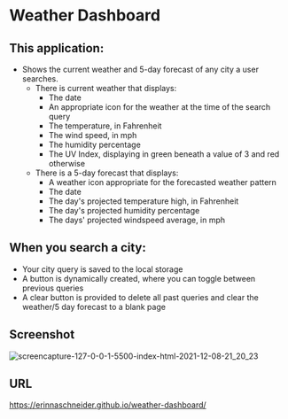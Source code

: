# Weather Dashboard 

## This application:
* Shows the current weather and 5-day forecast of any city a user searches.
    * There is current weather that displays:
        * The date
        * An appropriate icon for the weather at the time of the search query
        * The temperature, in Fahrenheit
        * The wind speed, in mph
        * The humidity percentage 
        * The UV Index, displaying in green beneath a value of 3 and red otherwise
    * There is a 5-day forecast that displays:
        * A weather icon appropriate for the forecasted weather pattern
        * The date
        * The day's projected temperature high, in Fahrenheit
        * The day's projected humidity percentage
        * The days' projected windspeed average, in mph

## When you search a city:
* Your city query is saved to the local storage
* A button is dynamically created, where you can toggle between previous queries
* A clear button is provided to delete all past queries and clear the weather/5 day forecast to a blank page

## Screenshot
![screencapture-127-0-0-1-5500-index-html-2021-12-08-21_20_23](https://user-images.githubusercontent.com/90404513/145323409-36d5f3c5-3fa0-4f3b-9c1d-b47657154f4c.png)



## URL
https://erinnaschneider.github.io/weather-dashboard/
